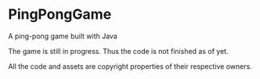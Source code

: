 # PingPongGame
A ping-pong game built with Java

The game is still in progress. Thus the code is not finished as of yet.

All the code and assets are copyright properties of their respective owners.
